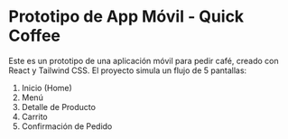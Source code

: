 # Prototipo de App Móvil - Quick Coffee

Este es un prototipo de una aplicación móvil para pedir café, creado con React y Tailwind CSS. 
El proyecto simula un flujo de 5 pantallas:

1.  Inicio (Home)
2.  Menú
3.  Detalle de Producto
4.  Carrito
5.  Confirmación de Pedido
